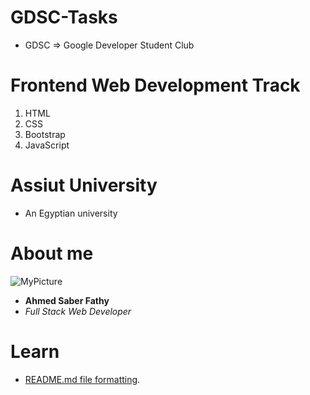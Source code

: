 # GDSC-Tasks
- GDSC => Google Developer Student Club
# Frontend Web Development Track
1. HTML
2. CSS
3. Bootstrap
4. JavaScript
# Assiut University
- An Egyptian university
# About me
![MyPicture](https://drive.google.com/uc?id=1LerskcCbdpHcbnCKzKUoW0AcqtuRJoj5&export=download)

- **Ahmed Saber Fathy**
- *Full Stack Web Developer*
# Learn
- [README.md file formatting](https://www.markdownguide.org/basic-syntax/).
